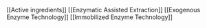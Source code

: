 [[Active ingredients]]
[[Enzymatic Assisted Extraction]]
[[Exogenous Enzyme Technology]]
[[Immobilized Enzyme Technology]]

